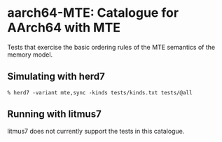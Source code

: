 aarch64-MTE: Catalogue for AArch64 with MTE
===========================================

Tests that exercise the basic ordering rules of the MTE semantics of the memory model.

Simulating with herd7
---------------------

    % herd7 -variant mte,sync -kinds tests/kinds.txt tests/@all

Running with litmus7
--------------------

litmus7 does not currently support the tests in this catalogue.
